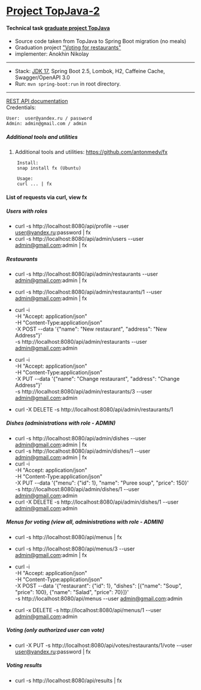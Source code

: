 [Project TopJava-2](https://javaops.ru/view/topjava2)
===============================

#### Technical task [graduate project TopJava](https://github.com/JavaOPs/topjava/blob/master/graduation.md)
- Source code taken from TopJava to Spring Boot migration (no meals)
- Graduation project ["Voting for restaurants"](https://github.com/Th0rn-dev/diploma)
- implementer: Anokhin Nikolay

-------------------------------------------------------------
- Stack: [JDK 17](http://jdk.java.net/17/), Spring Boot 2.5, Lombok, H2, Caffeine Cache, Swagger/OpenAPI 3.0
- Run: `mvn spring-boot:run` in root directory.
-----------------------------------------------------
[REST API documentation](http://localhost:8080/swagger-ui.html)  
Credentials:
```
User:  user@yandex.ru / password
Admin: admin@gmail.com / admin
```


##### Additional tools and utilities
1. Additional tools and utilities: https://github.com/antonmedv/fx
```
    Install:
    snap install fx (Ubuntu)

    Usage:
    curl ... | fx
```

#### List of requests via curl, view fx

##### Users with roles
* curl -s http://localhost:8080/api/profile --user user@yandex.ru:password | fx
* curl -s http://localhost:8080/api/admin/users --user admin@gmail.com:admin | fx

##### Restaurants
* curl -s http://localhost:8080/api/admin/restaurants --user admin@gmail.com:admin | fx
* curl -s http://localhost:8080/api/admin/restaurants/1 --user admin@gmail.com:admin | fx
* curl -i \
  -H "Accept: application/json" \
  -H "Content-Type:application/json" \
  -X POST --data '{"name": "New restaurant", "address": "New Address"}' \
  -s  http://localhost:8080/api/admin/restaurants --user admin@gmail.com:admin
* curl -i \
  -H "Accept: application/json" \
  -H "Content-Type:application/json" \
  -X PUT --data '{"name": "Change restaurant", "address": "Change Address"}' \
  -s  http://localhost:8080/api/admin/restaurants/3 --user admin@gmail.com:admin

* curl -X DELETE -s http://localhost:8080/api/admin/restaurants/1

##### Dishes (administrations with role - ADMIN)
* curl -s http://localhost:8080/api/admin/dishes --user admin@gmail.com:admin | fx
* curl -s http://localhost:8080/api/admin/dishes/1 --user admin@gmail.com:admin | fx
* curl -i \
  -H "Accept: application/json" \
  -H "Content-Type:application/json" \
  -X PUT --data '{"menu": {"id": 1}, "name": "Puree soup", "price": 150}' \
  -s http://localhost:8080/api/admin/dishes/1 --user admin@gmail.com:admin
* curl -X DELETE -s http://localhost:8080/api/admin/dishes/1 --user admin@gmail.com:admin

##### Menus for voting (view all, administrations with role - ADMIN)
* curl -s http://localhost:8080/api/menus | fx
* curl -s http://localhost:8080/api/menus/3 --user admin@gmail.com:admin | fx
* curl -i \
-H "Accept: application/json" \
-H "Content-Type:application/json" \
-X POST --data '{"restaurant": {"id": 1}, "dishes": [{"name": "Soup", "price": 100}, {"name": "Salad", "price": 70}]}' \
-s  http://localhost:8080/api/menus --user admin@gmail.com:admin

* curl -x DELETE -s http://localhost:8080/api/menus/1 --user admin@gmail.com:admin

##### Voting (only authorized user can vote)
* curl -X PUT -s http://localhost:8080/api/votes/restaurants/1/vote --user user@yandex.ru:password | fx

##### Voting results
* curl -s http://localhost:8080/api/results | fx